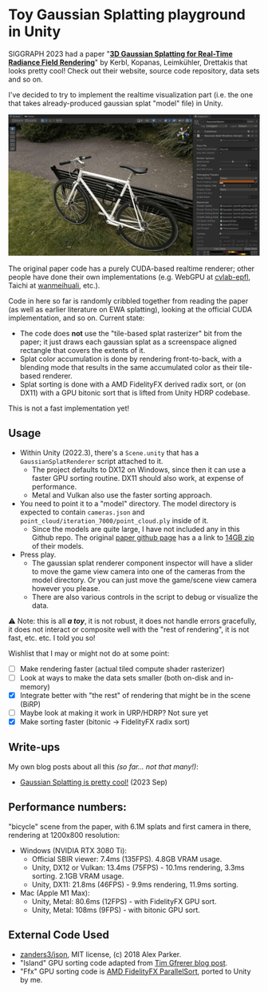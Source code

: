 # Toy Gaussian Splatting playground in Unity

SIGGRAPH 2023 had a paper "[**3D Gaussian Splatting for Real-Time Radiance Field Rendering**](https://repo-sam.inria.fr/fungraph/3d-gaussian-splatting/)" by Kerbl, Kopanas, Leimkühler, Drettakis that looks pretty cool!
Check out their website, source code repository, data sets and so on.

I've decided to try to implement the realtime visualization part (i.e. the one that takes already-produced gaussian splat "model" file) in Unity.

![Screenshot](/Screenshot01.jpg?raw=true "Screenshot")

The original paper code has a purely CUDA-based realtime renderer; other
people have done their own implementations (e.g. WebGPU at [cvlab-epfl](https://github.com/cvlab-epfl/gaussian-splatting-web), Taichi at [wanmeihuali](https://github.com/wanmeihuali/taichi_3d_gaussian_splatting), etc.).

Code in here so far is randomly cribbled together from reading the paper (as well as earlier literature on EWA splatting), looking at the official CUDA implementation, and so on. Current state:
- The code does **not** use the "tile-based splat rasterizer" bit from the paper; it just draws each gaussian splat as a screenspace aligned rectangle that covers the extents of it.
- Splat color accumulation is done by rendering front-to-back, with a blending mode that results in the same accumulated color as their tile-based renderer.
- Splat sorting is done with a AMD FidelityFX derived radix sort, or (on DX11) with a GPU bitonic sort that is lifted from Unity HDRP codebase.

This is not a fast implementation yet!

## Usage

- Within Unity (2022.3), there's a `Scene.unity` that has a `GaussianSplatRenderer` script attached to it.
  - The project defaults to DX12 on Windows, since then it can use a faster GPU sorting routine. DX11 should also work, at expense of performance.
  - Metal and Vulkan also use the faster sorting approach.
- You need to point it to a "model" directory. The model directory is expected to contain `cameras.json` and
  `point_cloud/iteration_7000/point_cloud.ply` inside of it.
  - Since the models are quite large, I have not included any in this Github repo. The original [paper github page](https://github.com/graphdeco-inria/gaussian-splatting) has a a link to
    [14GB zip](https://repo-sam.inria.fr/fungraph/3d-gaussian-splatting/datasets/pretrained/models.zip) of their models.
- Press play.
  - The gaussian splat renderer component inspector will have a slider to move the game view camera into one of the cameras from the model directory.
    Or you can just move the game/scene view camera however you please.
  - There are also various controls in the script to debug or visualize the data.

:warning: Note: this is all _**a toy**_, it is not robust, it does not handle errors gracefully, it does not interact or composite well with the "rest of rendering", it is not fast, etc. etc. I told you so!

Wishlist that I may or might not do at some point:
- [ ] Make rendering faster (actual tiled compute shader rasterizer)
- [ ] Look at ways to make the data sets smaller (both on-disk and in-memory)
- [x] Integrate better with "the rest" of rendering that might be in the scene (BiRP)
- [ ] Maybe look at making it work in URP/HDRP? Not sure yet
- [x] Make sorting faster (bitonic -> FidelityFX radix sort)

## Write-ups

My own blog posts about all this _(so far... not that many!)_:
* [Gaussian Splatting is pretty cool!](https://aras-p.info/blog/2023/09/05/Gaussian-Splatting-is-pretty-cool/) (2023 Sep)

## Performance numbers:

"bicycle" scene from the paper, with 6.1M splats and first camera in there, rendering at 1200x800 resolution:
* Windows (NVIDIA RTX 3080 Ti):
  * Official SBIR viewer: 7.4ms (135FPS). 4.8GB VRAM usage.
  * Unity, DX12 or Vulkan: 13.4ms (75FPS) - 10.1ms rendering, 3.3ms sorting. 2.1GB VRAM usage.
  * Unity, DX11: 21.8ms (46FPS) - 9.9ms rendering, 11.9ms sorting.
* Mac (Apple M1 Max):
  * Unity, Metal: 80.6ms (12FPS) - with FidelityFX GPU sort.
  * Unity, Metal: 108ms (9FPS) - with bitonic GPU sort.

## External Code Used

- [zanders3/json](https://github.com/zanders3/json), MIT license, (c) 2018 Alex Parker.
- "Island" GPU sorting code adapted from [Tim Gfrerer blog post](https://poniesandlight.co.uk/reflect/bitonic_merge_sort/).
- "Ffx" GPU sorting code is [AMD FidelityFX ParallelSort](https://github.com/GPUOpen-Effects/FidelityFX-ParallelSort), ported to Unity by me.
